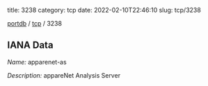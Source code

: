 title: 3238
category: tcp
date: 2022-02-10T22:46:10
slug: tcp/3238

[portdb](/) / [tcp](/category/tcp.html) / 3238


## IANA Data

_Name:_ apparenet-as

_Description:_ appareNet Analysis Server

